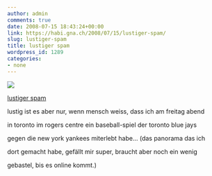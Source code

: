 ```yaml
---
author: admin
comments: true
date: 2008-07-15 18:43:24+00:00
link: https://habi.gna.ch/2008/07/15/lustiger-spam/
slug: lustiger-spam
title: lustiger spam
wordpress_id: 1289
categories:
- none
---
```



 [![](https://static.flickr.com/3226/2672157420_00f1e47cac_m.jpg)](https://www.flickr.com/photos/habi/2672157420/)
   

 
  [lustiger spam](https://www.flickr.com/photos/habi/2672157420/)
    

 



lustig ist es aber nur, wenn mensch weiss, dass ich am freitag abend  

in toronto im rogers centre ein baseball-spiel der toronto blue jays  

gegen die new york yankees miterlebt habe... (das panorama das ich  

dort gemacht habe, gefällt mir super, braucht aber noch ein wenig  

gebastel, bis es online kommt.)
  

